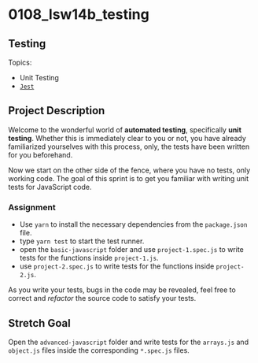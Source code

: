 # 0108_lsw14b_testing

## Testing

Topics:

- Unit Testing
- [`Jest`](https://facebook.github.io/jest/)

## Project Description

Welcome to the wonderful world of **automated testing**, specifically **unit testing**. Whether this is immediately clear to you or not, you have already familiarized yourselves with this process, only, the tests have been written for you beforehand.

Now we start on the other side of the fence, where you have no tests, only working code. The goal of this sprint is to get you familiar with writing unit tests for JavaScript code.

### Assignment

- Use `yarn` to install the necessary dependencies from the `package.json` file.
- type `yarn test` to start the test runner.
- open the `basic-javascript` folder and use `project-1.spec.js` to write tests for the functions inside `project-1.js`.
- use `project-2.spec.js` to write tests for the functions inside `project-2.js`.

As you write your tests, bugs in the code may be revealed, feel free to correct and _refactor_ the source code to satisfy your tests.

## Stretch Goal

Open the `advanced-javascript` folder and write tests for the `arrays.js` and `object.js` files inside the corresponding `*.spec.js` files.
